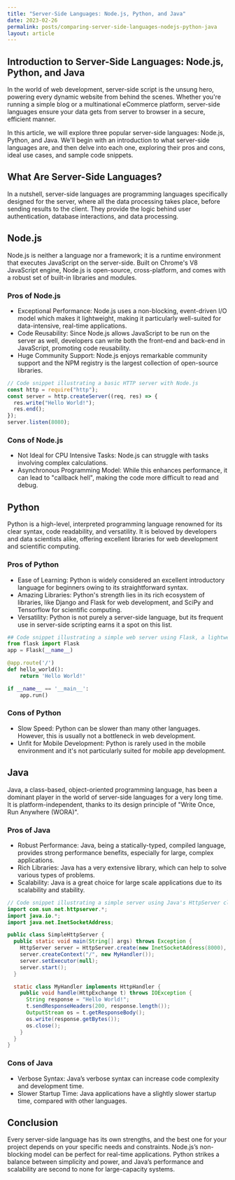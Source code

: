 ```yaml
---
title: "Server-Side Languages: Node.js, Python, and Java"
date: 2023-02-26
permalink: posts/comparing-server-side-languages-nodejs-python-java
layout: article
---
```


## Introduction to Server-Side Languages: Node.js, Python, and Java

In the world of web development, server-side script is the unsung hero, powering every dynamic website from behind the scenes. Whether you're running a simple blog or a multinational eCommerce platform, server-side languages ensure your data gets from server to browser in a secure, efficient manner.

In this article, we will explore three popular server-side languages: Node.js, Python, and Java. We'll begin with an introduction to what server-side languages are, and then delve into each one, exploring their pros and cons, ideal use cases, and sample code snippets.

## What Are Server-Side Languages?

In a nutshell, server-side languages are programming languages specifically designed for the server, where all the data processing takes place, before sending results to the client. They provide the logic behind user authentication, database interactions, and data processing.

## Node.js

Node.js is neither a language nor a framework; it is a runtime environment that executes JavaScript on the server-side. Built on Chrome's V8 JavaScript engine, Node.js is open-source, cross-platform, and comes with a robust set of built-in libraries and modules.

### Pros of Node.js

- Exceptional Performance: Node.js uses a non-blocking, event-driven I/O model which makes it lightweight, making it particularly well-suited for data-intensive, real-time applications.
- Code Reusability: Since Node.js allows JavaScript to be run on the server as well, developers can write both the front-end and back-end in JavaScript, promoting code reusability.
- Huge Community Support: Node.js enjoys remarkable community support and the NPM registry is the largest collection of open-source libraries.

```javascript
// Code snippet illustrating a basic HTTP server with Node.js
const http = require("http");
const server = http.createServer((req, res) => {
  res.write("Hello World!");
  res.end();
});
server.listen(8080);
```

### Cons of Node.js

- Not Ideal for CPU Intensive Tasks: Node.js can struggle with tasks involving complex calculations.
- Asynchronous Programming Model: While this enhances performance, it can lead to "callback hell", making the code more difficult to read and debug.

## Python

Python is a high-level, interpreted programming language renowned for its clear syntax, code readability, and versatility. It is beloved by developers and data scientists alike, offering excellent libraries for web development and scientific computing.

### Pros of Python

- Ease of Learning: Python is widely considered an excellent introductory language for beginners owing to its straightforward syntax.
- Amazing Libraries: Python's strength lies in its rich ecosystem of libraries, like Django and Flask for web development, and SciPy and Tensorflow for scientific computing.
- Versatility: Python is not purely a server-side language, but its frequent use in server-side scripting earns it a spot on this list.

```python
## Code snippet illustrating a simple web server using Flask, a lightweight Python web framework
from flask import Flask
app = Flask(__name__)

@app.route('/')
def hello_world():
    return 'Hello World!'

if __name__ == '__main__':
    app.run()
```

### Cons of Python

- Slow Speed: Python can be slower than many other languages. However, this is usually not a bottleneck in web development.
- Unfit for Mobile Development: Python is rarely used in the mobile environment and it's not particularly suited for mobile app development.

## Java

Java, a class-based, object-oriented programming language, has been a dominant player in the world of server-side languages for a very long time. It is platform-independent, thanks to its design principle of "Write Once, Run Anywhere (WORA)".

### Pros of Java

- Robust Performance: Java, being a statically-typed, compiled language, provides strong performance benefits, especially for large, complex applications.
- Rich Libraries: Java has a very extensive library, which can help to solve various types of problems.
- Scalability: Java is a great choice for large scale applications due to its scalability and stability.

```java
// Code snippet illustrating a simple server using Java's HttpServer class
import com.sun.net.httpserver.*;
import java.io.*;
import java.net.InetSocketAddress;

public class SimpleHttpServer {
  public static void main(String[] args) throws Exception {
    HttpServer server = HttpServer.create(new InetSocketAddress(8000), 0);
    server.createContext("/", new MyHandler());
    server.setExecutor(null);
    server.start();
  }

  static class MyHandler implements HttpHandler {
    public void handle(HttpExchange t) throws IOException {
      String response = "Hello World!";
      t.sendResponseHeaders(200, response.length());
      OutputStream os = t.getResponseBody();
      os.write(response.getBytes());
      os.close();
    }
  }
}
```

### Cons of Java

- Verbose Syntax: Java’s verbose syntax can increase code complexity and development time.
- Slower Startup Time: Java applications have a slightly slower startup time, compared with other languages.

## Conclusion

Every server-side language has its own strengths, and the best one for your project depends on your specific needs and constraints. Node.js’s non-blocking model can be perfect for real-time applications. Python strikes a balance between simplicity and power, and Java’s performance and scalability are second to none for large-capacity systems.
